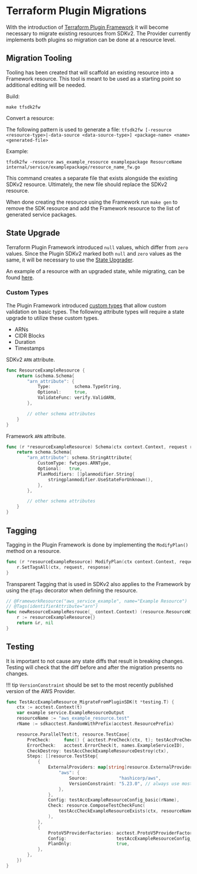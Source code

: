 # Terraform Plugin Migrations

With the introduction of [Terraform Plugin Framework](https://developer.hashicorp.com/terraform/plugin/framework) it will become necessary to migrate existing resources from SDKv2. The Provider currently implements both plugins so migration can be done at a resource level.

## Migration Tooling

Tooling has been created that will scaffold an existing resource into a Framework resource. This tool is meant to be used as a starting point so additional editing will be needed.

Build:

```console
make tfsdk2fw
```

Convert a resource:

The following pattern is used to generate a file:  `tfsdk2fw [-resource <resource-type>|-data-source <data-source-type>] <package-name> <name> <generated-file>`

Example:

```console
tfsdk2fw -resource aws_example_resource examplepackage ResourceName internal/service/examplepackage/resource_name_fw.go
```

This command creates a separate file that exists alongside the existing SDKv2 resource. Ultimately, the new file should replace the SDKv2 resource.

When done creating the resource using the Framework run `make gen` to remove the SDK resource and add the Framework resource to the list of generated service packages.

## State Upgrade

Terraform Plugin Framework introduced `null` values, which differ from `zero` values. Since the Plugin SDKv2 marked both `null` and `zero` values as the same, it will be necessary to use the [State Upgrader](https://developer.hashicorp.com/terraform/plugin/framework/migrating/resources/state-upgrade).

An example of a resource with an upgraded state, while migrating, can be found [here](https://github.com/isometry/terraform-provider-faws/blob/88447d09f85dc737597243b31c5d0c8e212d055b/internal/service/batch/job_queue.go#L330).

### Custom Types

The Plugin Framework introduced [custom types](https://developer.hashicorp.com/terraform/plugin/framework/handling-data/types/custom) that allow custom validation on basic types. The following attribute types will require a state upgrade to utilize these custom types.

- ARNs
- CIDR Blocks
- Duration
- Timestamps

SDKv2 `ARN` attribute.

```go
func ResourceExampleResource {
    return &schema.Schema{
        "arn_attribute": {
	        Type:         schema.TypeString,
	        Optional:     true,
	        ValidateFunc: verify.ValidARN,
        },

        // other schema attributes
    }
}
```

Framework `ARN` attribute.

```go
func (r *resourceExampleResource) Schema(ctx context.Context, request resource.SchemaRequest, response *resource.SchemaResponse) {
    return schema.Schema{
        "arn_attribute": schema.StringAttribute{
            CustomType: fwtypes.ARNType,
            Optional:   true,
            PlanModifiers: []planmodifier.String{
                stringplanmodifier.UseStateForUnknown(),
            },
        },

        // other schema attributes
    }
}
```

## Tagging

Tagging in the Plugin Framework is done by implementing the `ModifyPlan()` method on a resource.

```go
func (r *resourceExampleResource) ModifyPlan(ctx context.Context, request resource.ModifyPlanRequest, response *resource.ModifyPlanResponse) {
	r.SetTagsAll(ctx, request, response)
}
```

Transparent Tagging that is used in SDKv2 also applies to the Framework by using the `@Tags` decorator when defining the resource.

```go
// @FrameworkResource("aws_service_example", name="Example Resource")
// @Tags(identifierAttribute="arn")
func newResourceExampleResrouce(_ context.Context) (resource.ResourceWithConfigure, error) {
	r := resourceExampleResource{}
	return &r, nil
}
```

## Testing

It is important to not cause any state diffs that result in breaking changes. Testing will check that the diff before and after the migration presents no changes.

!!! tip
    `VersionConstraint` should be set to the most recently published version of the AWS Provider.

```go
func TestAccExampleResource_MigrateFromPluginSDK(t *testing.T) {
	ctx := acctest.Context(t)
	var example service.ExampleResourceOutput
	resourceName := "aws_example_resource.test"
	rName := sdkacctest.RandomWithPrefix(acctest.ResourcePrefix)

	resource.ParallelTest(t, resource.TestCase{
		PreCheck:     func() { acctest.PreCheck(ctx, t); testAccPreCheck(ctx, t) },
		ErrorCheck:   acctest.ErrorCheck(t, names.ExampleServiceID),
		CheckDestroy: testAccCheckExampleResourceDestroy(ctx),
		Steps: []resource.TestStep{
			{
				ExternalProviders: map[string]resource.ExternalProvider{
					"aws": {
						Source:            "hashicorp/aws",
						VersionConstraint: "5.23.0", // always use most recently published version of the Provider
					},
				},
				Config: testAccExampleResourceConfig_basic(rName),
				Check: resource.ComposeTestCheckFunc(
					testAccCheckExampleResourceExists(ctx, resourceName, &example),
				),
			},
			{
				ProtoV5ProviderFactories: acctest.ProtoV5ProviderFactories,
				Config:                   testAccExampleResourceConfig_basic(rName),
				PlanOnly:                 true,
			},
		},
	})
}
```
